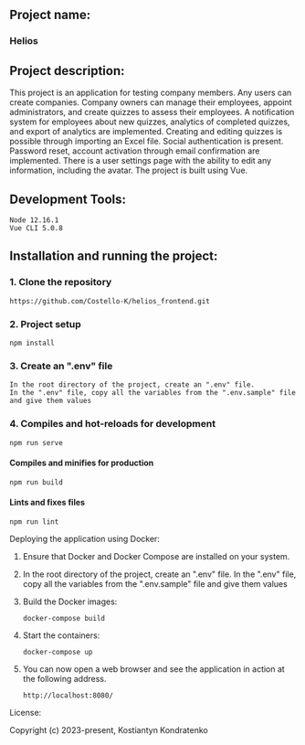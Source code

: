 ## Project name:
### Helios

## Project description:

This project is an application for testing company members. Any users can create companies. Company owners can manage their employees, appoint administrators, and create quizzes to assess their employees. A notification system for employees about new quizzes, analytics of completed quizzes, and export of analytics are implemented. Creating and editing quizzes is possible through importing an Excel file. Social authentication is present. Password reset, account activation through email confirmation are implemented. There is a user settings page with the ability to edit any information, including the avatar. The project is built using Vue.

## Development Tools:

    Node 12.16.1
    Vue CLI 5.0.8

## Installation and running the project:

### 1. Clone the repository
```
https://github.com/Costello-K/helios_frontend.git
```
### 2. Project setup
```
npm install
```
### 3. Create an ".env" file
```
In the root directory of the project, create an ".env" file. 
In the ".env" file, copy all the variables from the ".env.sample" file and give them values
```
### 4. Compiles and hot-reloads for development
```
npm run serve
```

#### Compiles and minifies for production
```
npm run build
```

#### Lints and fixes files
```
npm run lint
```

Deploying the application using Docker:

1) Ensure that Docker and Docker Compose are installed on your system.

2) In the root directory of the project, create an ".env" file. In the ".env" file, copy all the variables from the ".env.sample" file and give them values

3) Build the Docker images:

       docker-compose build
4) Start the containers:

       docker-compose up
5) You can now open a web browser and see the application in action at the following address.

       http://localhost:8080/


License:

Copyright (c) 2023-present, Kostiantyn Kondratenko
